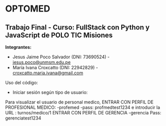 # OPTOMED
## Trabajo Final - Curso: FullStack con Python y JavaScript de POLO TIC Misiones

__Integrantes:__
- Jesus Jaime Poco Salvador  (DNI: 73690524)  - jesus.poco@unmsm.edu.pe
- María Ivana Croxcatto (DNI: 22942829) - croxcatto.maria.ivana@gmail.com


Uso del código:
- Iniciar sesión según tipo de usuario:


Para visualizar el usuario de personal medico, ENTRAR CON PERFIL DE PROFESIONAL MEDICO:
-profemed
-pass: profmedtest1234
e introducir la URL :  turnos/medico/1
ENTRAR CON PERFIL DE GERENCIA 
-gerencia
Pass: gerenciatest1234
